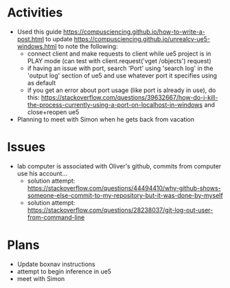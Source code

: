 # Activities

* Used this guide https://compusciencing.github.io/how-to-write-a-post.html to update https://compusciencing.github.io/unrealcv-ue5-windows.html to note the following:
  * connect client and make requests to client while ue5 project is in PLAY mode (can test with client.request('vget /objects') request)
  * if having an issue with port, search 'Port' using 'search log' in the 'output log' section of ue5 and use whatever port it specifies using as default
  * if you get an error about port usage (like port is already in use), do this: https://stackoverflow.com/questions/39632667/how-do-i-kill-the-process-currently-using-a-port-on-localhost-in-windows and close+reopen ue5
* Planning to meet with Simon when he gets back from vacation 

# Issues

* lab computer is associated with Oliver's github, commits from computer use his account...
  * solution attempt: https://stackoverflow.com/questions/44494410/why-github-shows-someone-else-commit-to-my-repository-but-it-was-done-by-myself
  * solution attempt: https://stackoverflow.com/questions/28238037/git-log-out-user-from-command-line


# Plans
* Update boxnav instructions
* attempt to begin inference in ue5
* meet with Simon

